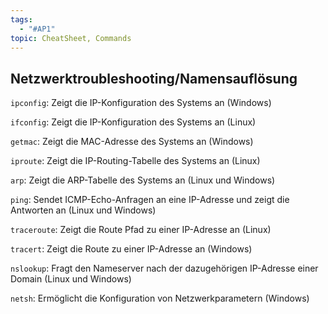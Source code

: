 ```yaml
---
tags:
  - "#AP1"
topic: CheatSheet, Commands
---
```


## Netzwerktroubleshooting/Namensauflösung

`ipconfig`: Zeigt die IP-Konfiguration des Systems an (Windows)

`ifconfig`: Zeigt die IP-Konfiguration des Systems an (Linux)

`getmac`: Zeigt die MAC-Adresse des Systems an (Windows)

`iproute`: Zeigt die IP-Routing-Tabelle des Systems an (Linux)

`arp`: Zeigt die ARP-Tabelle des Systems an (Linux und Windows)

`ping`: Sendet ICMP-Echo-Anfragen an eine IP-Adresse und zeigt die Antworten an (Linux und Windows)

`traceroute`: Zeigt die Route Pfad zu einer IP-Adresse an (Linux)

`tracert`: Zeigt die Route zu einer IP-Adresse an (Windows)

`nslookup`: Fragt den Nameserver nach der dazugehörigen IP-Adresse einer Domain (Linux und Windows)

`netsh`: Ermöglicht die Konfiguration von Netzwerkparametern (Windows)